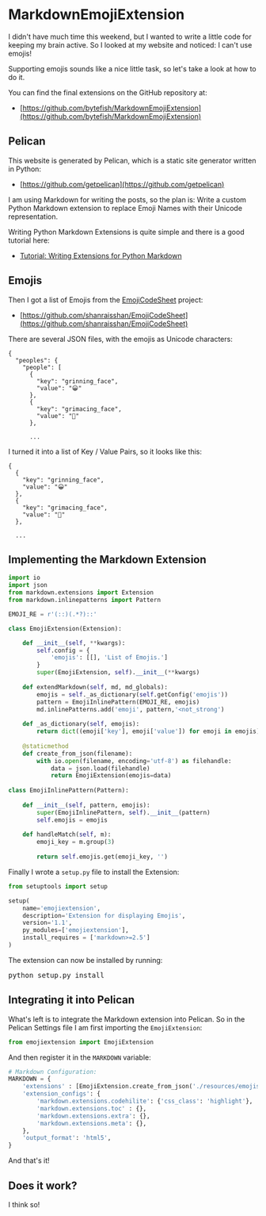 # MarkdownEmojiExtension #

[EmojiCodeSheet]: https://github.com/shanraisshan/EmojiCodeSheet

I didn't have much time this weekend, but I wanted to write a little code for keeping my brain active. So I 
looked at my website and noticed: I can't use emojis!

Supporting emojis sounds like a nice little task, so let's take a look at how to do it.

You can find the final extensions on the GitHub repository at:

* [https://github.com/bytefish/MarkdownEmojiExtension](https://github.com/bytefish/MarkdownEmojiExtension)

## Pelican ##

This website is generated by Pelican, which is a static site generator written in Python:

* [https://github.com/getpelican](https://github.com/getpelican)

I am using Markdown for writing the posts, so the plan is: Write a custom Python Markdown extension to 
replace Emoji Names with their Unicode representation. 

Writing Python Markdown Extensions is quite simple and there is a good tutorial here:

* [Tutorial: Writing Extensions for Python Markdown](https://github.com/Python-Markdown/markdown/wiki/Tutorial:-Writing-Extensions-for-Python-Markdown)

## Emojis ##

Then I got a list of Emojis from the [EmojiCodeSheet] project:

* [https://github.com/shanraisshan/EmojiCodeSheet](https://github.com/shanraisshan/EmojiCodeSheet)

There are several JSON files, with the emojis as Unicode characters:

```
{
  "peoples": {
    "people": [
      {
        "key": "grinning_face",
        "value": "😀"
      },
      {
        "key": "grimacing_face",
        "value": "😬"
      },
      
      ...
```

I turned it into a list of Key / Value Pairs, so it looks like this:

```
{
  {
    "key": "grinning_face",
    "value": "😀"
  },
  {
    "key": "grimacing_face",
    "value": "😬"
  },
  
  ...
```

## Implementing the Markdown Extension ##

```python
import io
import json
from markdown.extensions import Extension
from markdown.inlinepatterns import Pattern

EMOJI_RE = r'(::)(.*?)::'

class EmojiExtension(Extension):

    def __init__(self, **kwargs):
        self.config = {
            'emojis': [[], 'List of Emojis.']
        }
        super(EmojiExtension, self).__init__(**kwargs)
        
    def extendMarkdown(self, md, md_globals):
        emojis = self._as_dictionary(self.getConfig('emojis'))
        pattern = EmojiInlinePattern(EMOJI_RE, emojis)
        md.inlinePatterns.add('emoji', pattern,'<not_strong')
        
    def _as_dictionary(self, emojis):
        return dict((emoji['key'], emoji['value']) for emoji in emojis)
    
    @staticmethod
    def create_from_json(filename):
        with io.open(filename, encoding='utf-8') as filehandle:
            data = json.load(filehandle)
            return EmojiExtension(emojis=data)
        
class EmojiInlinePattern(Pattern):
    
    def __init__(self, pattern, emojis):
        super(EmojiInlinePattern, self).__init__(pattern)
        self.emojis = emojis
        
    def handleMatch(self, m):
        emoji_key = m.group(3)
        
        return self.emojis.get(emoji_key, '')
```

Finally I wrote a ``setup.py`` file to install the Extension:

```python
from setuptools import setup

setup(
    name='emojiextension',
    description='Extension for displaying Emojis',
    version='1.1',
    py_modules=['emojiextension'],
    install_requires = ['markdown>=2.5']
)
```

The extension can now be installed by running:

<pre>
python setup.py install
</pre>

## Integrating it into Pelican ##

What's left is to integrate the Markdown extension into Pelican. So in the Pelican Settings file I am first importing the ``EmojiExtension``:

```python
from emojiextension import EmojiExtension
```

And then register it in the ``MARKDOWN`` variable:

```python
# Markdown Configuration:
MARKDOWN = {
    'extensions' : [EmojiExtension.create_from_json('./resources/emojis.json')],
    'extension_configs': {
        'markdown.extensions.codehilite': {'css_class': 'highlight'},
        'markdown.extensions.toc' : {},
        'markdown.extensions.extra': {},
        'markdown.extensions.meta': {},
    },
    'output_format': 'html5',
}
```

And that's it!

## Does it work? ##

I think so!

